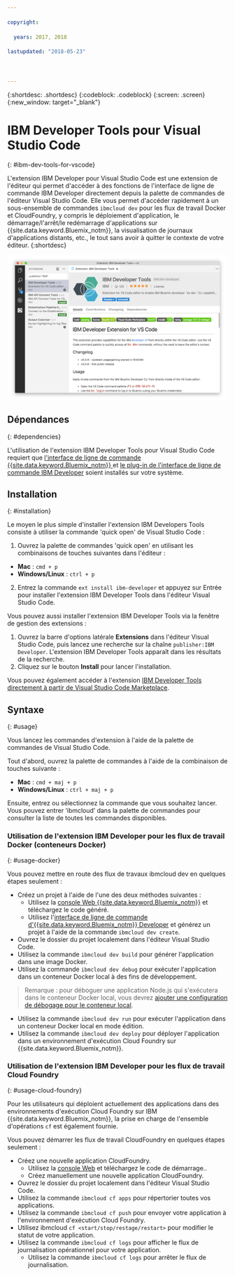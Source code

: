 ```yaml
---

copyright:

  years: 2017, 2018

lastupdated: "2018-05-23"



---
```


{:shortdesc: .shortdesc}
{:codeblock: .codeblock}
{:screen: .screen}
{:new_window: target="_blank"}

# IBM Developer Tools pour Visual Studio Code
{: #ibm-dev-tools-for-vscode}

L'extension IBM Developer pour Visual Studio Code est une extension de l'éditeur qui permet d'accéder à des fonctions de l'interface de ligne de commande IBM Developer directement depuis la palette de commandes de l'éditeur Visual Studio Code.  Elle vous permet d'accéder rapidement à un sous-ensemble de commandes `ibmcloud dev` pour les flux de travail Docker et CloudFoundry, y compris le déploiement d'application, le démarrage/l'arrêt/le redémarrage d'applications sur {{site.data.keyword.Bluemix_notm}}, la visualisation de journaux d'applications distants, etc., le tout sans avoir à quitter le contexte de votre éditeur.
{:shortdesc}

![Capture d'écran de l'écran de téléchargement de l'extension IBM Developer Tools.](vscode.png "Ecran de téléchargement d'extension dans Visual Studio Code")

## Dépendances
{: #dependencies}

L'utilisation de l'extension IBM Developer Tools pour Visual Studio Code requiert que [l'interface de ligne de commande {{site.data.keyword.Bluemix_notm}} ](https://plugins.ng.bluemix.net/ui/home.html) et [le plug-in de l'interface de ligne de commande IBM Developer](index.html) soient installés sur votre système.

## Installation
{: #installation}

Le moyen le plus simple d'installer l'extension IBM Developers Tools consiste à utiliser la commande 'quick open' de Visual Studio Code :

1. Ouvrez la palette de commandes 'quick open' en utilisant les combinaisons de touches suivantes dans l'éditeur :

  * **Mac** : `cmd + p`
  * **Windows/Linux** : `ctrl + p`

2. Entrez la commande `ext install ibm-developer` et appuyez sur Entrée pour installer l'extension IBM Developer Tools dans l'éditeur Visual Studio Code.

Vous pouvez aussi installer l'extension IBM Developer Tools via la fenêtre de gestion des extensions :

1. Ouvrez la barre d'options latérale **Extensions** dans l'éditeur Visual Studio Code, puis lancez une recherche sur la chaîne `publisher:IBM Developer`.  L'extension IBM Developer Tools apparaît dans les résultats de la recherche.  
2. Cliquez sur le bouton **Install** pour lancer l'installation.

Vous pouvez également accéder à l'extension [IBM Developer Tools directement à partir de Visual Studio Code Marketplace](https://marketplace.visualstudio.com/items?itemName=IBM.ibm-developer).

## Syntaxe
{: #usage}

Vous lancez les commandes d'extension à l'aide de la palette de commandes de Visual Studio Code.

Tout d'abord, ouvrez la palette de commandes à l'aide de la combinaison de touches suivante :

* **Mac** : `cmd + maj + p`
* **Windows/Linux** : `ctrl + maj + p`

Ensuite, entrez ou sélectionnez la commande que vous souhaitez lancer. Vous pouvez entrer ‘ibmcloud’ dans la palette de commandes pour consulter la liste de toutes les commandes disponibles.

### Utilisation de l'extension IBM Developer pour les flux de travail Docker (conteneurs Docker)
{: #usage-docker}

Vous pouvez mettre en route des flux de travaux ibmcloud dev en quelques étapes seulement :
* Créez un projet à l'aide de l'une des deux méthodes suivantes :
  * Utilisez la [console Web {{site.data.keyword.Bluemix_notm}}](https://console.ng.bluemix.net/developer/getting-started/) et téléchargez le code généré.
  * Utilisez l'[interface de ligne de commande d'{{site.data.keyword.Bluemix_notm}} Developer](index.html) et générez un projet à l'aide de la commande `ibmcloud dev create`.
* Ouvrez le dossier du projet localement dans l'éditeur Visual Studio Code.
* Utilisez la commande `ibmcloud dev build` pour générer l'application dans une image Docker.
* Utilisez la commande `ibmcloud dev debug` pour exécuter l'application dans un conteneur Docker local à des fins de développement.
> Remarque : pour déboguer une application Node.js qui s'exécutera dans le conteneur Docker local, vous devrez [ajouter une configuration de débogage pour le conteneur local](https://github.com/IBM-Bluemix/ibm-developer-extension-vscode#debugging-nodejs-apps-within-the-local-docker-container).
* Utilisez la commande `ibmcloud dev run` pour exécuter l'application dans un conteneur Docker local en mode édition.
* Utilisez la commande `ibmcloud dev deploy` pour déployer l'application dans un environnement d'exécution Cloud Foundry sur {{site.data.keyword.Bluemix_notm}}.

### Utilisation de l'extension IBM Developer pour les flux de travail Cloud Foundry
{: #usage-cloud-foundry}

Pour les utilisateurs qui déploient actuellement des applications dans des environnements d'exécution Cloud Foundry sur IBM {{site.data.keyword.Bluemix_notm}}, la prise en charge de l'ensemble d'opérations `cf` est également fournie.

Vous pouvez démarrer les flux de travail CloudFoundry en quelques étapes seulement :
* Créez une nouvelle application CloudFoundry.
  * Utilisez la [console Web](https://console.ng.bluemix.net/dashboard/cf-apps) et téléchargez le code de démarrage..
  * Créez manuellement une nouvelle application CloudFoundry.
* Ouvrez le dossier du projet localement dans l'éditeur Visual Studio Code.
* Utilisez la commande `ibmcloud cf apps` pour répertorier toutes vos applications.
* Utilisez la commande `ibmcloud cf push` pour envoyer votre application à l'environnement d'exécution Cloud Foundry.
* Utilisez ibmcloud `cf <start/stop/restage/restart>` pour modifier le statut de votre application.
* Utilisez la commande `ibmcloud cf logs` pour afficher le flux de journalisation opérationnel pour votre application.
  * Utilisez la commande `ibmcloud cf logs` pour arrêter le flux de journalisation.
